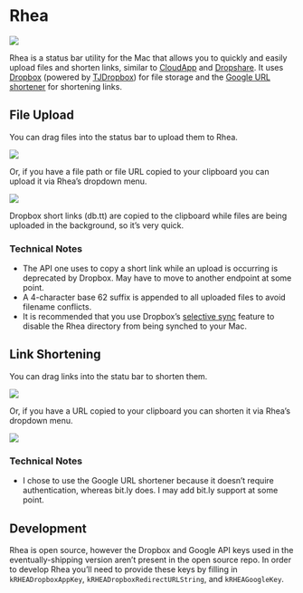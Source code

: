 # Rhea

[![](https://dl.dropboxusercontent.com/s/ic4r48xv2ru5r3l/4ba5c0bcdbdf7d79eb87a72f42f16f72-12wH.jpg?dl=0)](https://en.wikipedia.org/wiki/Rhea_(moon))

Rhea is a status bar utility for the Mac that allows you to quickly and easily upload files and shorten links, similar to [CloudApp](https://www.getcloudapp.com/) and [Dropshare](https://getdropsha.re/). It uses [Dropbox](https://www.dropbox.com/developers) (powered by [TJDropbox](https://github.com/timonus/TJDropbox)) for file storage and the [Google URL shortener](https://developers.google.com/url-shortener/) for shortening links.

## File Upload

You can drag files into the status bar to upload them to Rhea.

![](https://dl.dropboxusercontent.com/s/g9drnbw4rpr9ytt/1-vC9R.gif?dl=0)

Or, if you have a file path or file URL copied to your clipboard you can upload it via Rhea’s dropdown menu.

![](https://dl.dropboxusercontent.com/s/ae44aa9z4p9a3ig/2-bxlw.gif?dl=0)

Dropbox short links (db.tt) are copied to the clipboard while files are being uploaded in the background, so it’s very quick.

### Technical Notes
- The API one uses to copy a short link while an upload is occurring is deprecated by Dropbox. May have to move to another endpoint at some point.
- A 4-character base 62 suffix is appended to all uploaded files to avoid filename conflicts.
- It is recommended that you use Dropbox’s [selective sync](https://www.dropbox.com/en/help/175) feature to disable the Rhea directory from being synched to your Mac.

## Link Shortening

You can drag links into the statu bar to shorten them.

![](https://dl.dropboxusercontent.com/s/8sgrwkzcnib5isl/3-JqyP.gif?dl=0)

Or, if you have a URL copied to your clipboard you can shorten it via Rhea’s dropdown menu.

![](https://dl.dropboxusercontent.com/s/yo2brd16yl7q91k/4-6ql9.gif?dl=0)

### Technical Notes
- I chose to use the Google URL shortener because it doesn’t require authentication, whereas bit.ly does. I may add bit.ly support at some point.

## Development

Rhea is open source, however the Dropbox and Google API keys used in the eventually-shipping version aren’t present in the open source repo. In order to develop Rhea you’ll need to provide these keys by filling in `kRHEADropboxAppKey`, `kRHEADropboxRedirectURLString`, and `kRHEAGoogleKey`.